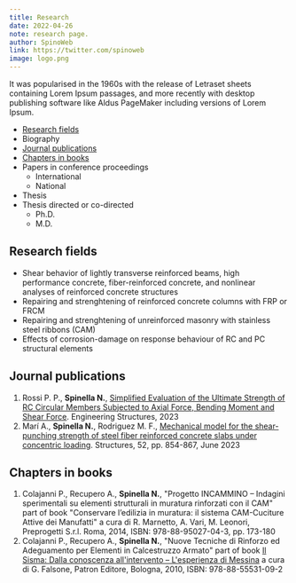 ```yaml
---
title: Research
date: 2022-04-26
note: research page.
author: SpinoWeb
link: https://twitter.com/spinoweb
image: logo.png
---
```


It was popularised in the 1960s with the release of Letraset sheets containing Lorem Ipsum passages, and more recently with desktop publishing software like Aldus PageMaker including versions of Lorem Ipsum.

<!-- end -->

- <a href="#ResearchFields">Research fields</a>
- Biography
- <a href="#JournalPublications">Journal publications</a>
- <a href="#ChaptersInBooks">Chapters in books</a>
- Papers in conference proceedings
  - International
  - National
- Thesis
- Thesis directed or co-directed
  - Ph.D.
  - M.D.

## Research fields

<a name="ResearchFields"></a>

- Shear behavior of lightly transverse reinforced beams, high performance concrete, fiber-reinforced concrete, and nonlinear analyses of reinforced concrete structures
- Repairing and strenghtening of reinforced concrete columns with FRP or FRCM
- Repairing and strenghtening of unreinforced masonry with stainless steel ribbons (CAM)
- Effects of corrosion-damage on response behaviour of RC and PC structural elements

## Journal publications

<a name="JournalPublications"></a>

1. Rossi P. P., **Spinella N.**, <a href="http://example.com/" target="_blank">Simplified Evaluation of the Ultimate Strength of RC Circular Members Subjected to Axial Force, Bending Moment and Shear Force</a>. Engineering Structures, 2023
2. Marí A., **Spinella N.**, Rodriguez M. F., <a href="https://doi.org/10.1016/j.istruc.2023.04.035" target="_blank">Mechanical model for the shear-punching strength of steel fiber reinforced concrete slabs under concentric loading</a>. Structures, 52, pp. 854-867, June 2023

## Chapters in books

<a name="ChaptersInBooks"></a>

1. Colajanni P., Recupero A., **Spinella N.**, "Progetto INCAMMINO – Indagini sperimentali su elementi strutturali in muratura rinforzati con il CAM" part of book "Conservare l’edilizia in muratura: il sistema CAM-Cuciture Attive dei Manufatti" a cura di R. Marnetto, A. Vari, M. Leonori, Preprogetti S.r.l. Roma, 2014, ISBN: 978-88-95027-04-3, pp. 173-180
2. Colajanni P., Recupero A., **Spinella N.**, "Nuove Tecniche di Rinforzo ed Adeguamento per Elementi in Calcestruzzo Armato" part of book <a href="http://www.patroneditore.com/volumi/9788855531092/il-sisma-dalla-conoscenza-all-intervento-l-esperienza-di-messina" target="_blank">Il Sisma: Dalla conoscenza all'intervento – L'esperienza di Messina</a> a cura di G. Falsone, Patron Editore, Bologna, 2010, ISBN: 978-88-55531-09-2
